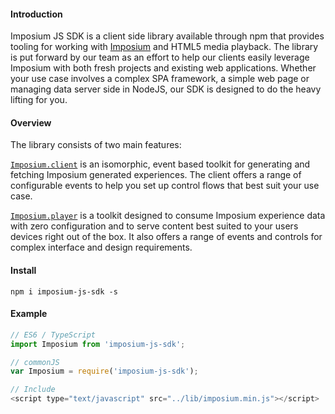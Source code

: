 #### Introduction

Imposium JS SDK is a client side library available through npm that provides tooling for working with [Imposium](https://imposium.com) and HTML5 media playback. The library is put forward by our team as an effort to help our clients easily leverage Imposium with both fresh projects and existing web applications. Whether your use case involves a complex SPA framework, a simple web page or managing data server side in NodeJS, our SDK is designed to do the heavy lifting for you. 

#### Overview 

The library consists of two main features:

[`Imposium.client`](/client) is an isomorphic, event based toolkit for generating and fetching Imposium generated experiences. The client offers a range of configurable events to help you set up control flows that best suit your use case. 

[`Imposium.player`](/player) is a toolkit designed to consume Imposium experience data with zero configuration and to serve content best suited to your users devices right out of the box. It also offers a range of events and controls for complex interface and design requirements.

#### Install

`npm i imposium-js-sdk -s`

#### Example

```javascript
// ES6 / TypeScript 
import Imposium from 'imposium-js-sdk';

// commonJS
var Imposium = require('imposium-js-sdk');

// Include
<script type="text/javascript" src="../lib/imposium.min.js"></script>
```